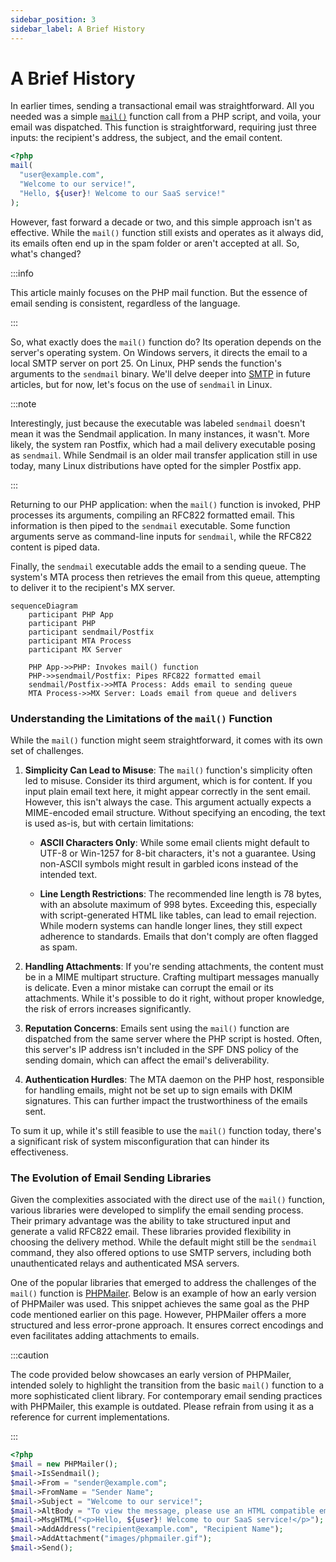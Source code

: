 ```yaml
---
sidebar_position: 3
sidebar_label: A Brief History
---
```


# A Brief History

In earlier times, sending a transactional email was straightforward. All you needed was a simple [`mail()`](https://www.php.net/manual/en/function.mail.php) function call from a PHP script, and voila, your email was dispatched. This function is straightforward, requiring just three inputs: the recipient's address, the subject, and the email content.

```php
<?php
mail(
  "user@example.com",
  "Welcome to our service!",
  "Hello, ${user}! Welcome to our SaaS service!"
);
```

However, fast forward a decade or two, and this simple approach isn't as effective. While the `mail()` function still exists and operates as it always did, its emails often end up in the spam folder or aren't accepted at all. So, what's changed?

:::info

This article mainly focuses on the PHP mail function. But the essence of email sending is consistent, regardless of the language.

:::

So, what exactly does the `mail()` function do? Its operation depends on the server's operating system. On Windows servers, it directs the email to a local SMTP server on port 25. On Linux, PHP sends the function's arguments to the `sendmail` binary. We'll delve deeper into [SMTP](../terms/smtp) in future articles, but for now, let's focus on the use of `sendmail` in Linux.

:::note

Interestingly, just because the executable was labeled `sendmail` doesn't mean it was the Sendmail application. In many instances, it wasn't. More likely, the system ran Postfix, which had a mail delivery executable posing as `sendmail`. While Sendmail is an older mail transfer application still in use today, many Linux distributions have opted for the simpler Postfix app.

:::

Returning to our PHP application: when the `mail()` function is invoked, PHP processes its arguments, compiling an RFC822 formatted email. This information is then piped to the `sendmail` executable. Some function arguments serve as command-line inputs for `sendmail`, while the RFC822 content is piped data.

Finally, the `sendmail` executable adds the email to a sending queue. The system's MTA process then retrieves the email from this queue, attempting to deliver it to the recipient's MX server.

```mermaid
sequenceDiagram
    participant PHP App
    participant PHP
    participant sendmail/Postfix
    participant MTA Process
    participant MX Server

    PHP App->>PHP: Invokes mail() function
    PHP->>sendmail/Postfix: Pipes RFC822 formatted email
    sendmail/Postfix->>MTA Process: Adds email to sending queue
    MTA Process->>MX Server: Loads email from queue and delivers
```

### Understanding the Limitations of the `mail()` Function

While the `mail()` function might seem straightforward, it comes with its own set of challenges.

1. **Simplicity Can Lead to Misuse**: The `mail()` function's simplicity often led to misuse. Consider its third argument, which is for content. If you input plain email text here, it might appear correctly in the sent email. However, this isn't always the case. This argument actually expects a MIME-encoded email structure. Without specifying an encoding, the text is used as-is, but with certain limitations:

   - **ASCII Characters Only**: While some email clients might default to UTF-8 or Win-1257 for 8-bit characters, it's not a guarantee. Using non-ASCII symbols might result in garbled icons instead of the intended text.

   - **Line Length Restrictions**: The recommended line length is 78 bytes, with an absolute maximum of 998 bytes. Exceeding this, especially with script-generated HTML like tables, can lead to email rejection. While modern systems can handle longer lines, they still expect adherence to standards. Emails that don't comply are often flagged as spam.

2. **Handling Attachments**: If you're sending attachments, the content must be in a MIME multipart structure. Crafting multipart messages manually is delicate. Even a minor mistake can corrupt the email or its attachments. While it's possible to do it right, without proper knowledge, the risk of errors increases significantly.

3. **Reputation Concerns**: Emails sent using the `mail()` function are dispatched from the same server where the PHP script is hosted. Often, this server's IP address isn't included in the SPF DNS policy of the sending domain, which can affect the email's deliverability.

4. **Authentication Hurdles**: The MTA daemon on the PHP host, responsible for handling emails, might not be set up to sign emails with DKIM signatures. This can further impact the trustworthiness of the emails sent.

To sum it up, while it's still feasible to use the `mail()` function today, there's a significant risk of system misconfiguration that can hinder its effectiveness.

### The Evolution of Email Sending Libraries

Given the complexities associated with the direct use of the `mail()` function, various libraries were developed to simplify the email sending process. Their primary advantage was the ability to take structured input and generate a valid RFC822 email. These libraries provided flexibility in choosing the delivery method. While the default might still be the `sendmail` command, they also offered options to use SMTP servers, including both unauthenticated relays and authenticated MSA servers.

One of the popular libraries that emerged to address the challenges of the `mail()` function is [PHPMailer](https://github.com/PHPMailer/PHPMailer). Below is an example of how an early version of PHPMailer was used. This snippet achieves the same goal as the PHP code mentioned earlier on this page. However, PHPMailer offers a more structured and less error-prone approach. It ensures correct encodings and even facilitates adding attachments to emails.

:::caution

The code provided below showcases an early version of PHPMailer, intended solely to highlight the transition from the basic `mail()` function to a more sophisticated client library. For contemporary email sending practices with PHPMailer, this example is outdated. Please refrain from using it as a reference for current implementations.

:::

```php
<?php
$mail = new PHPMailer();
$mail->IsSendmail();
$mail->From = "sender@example.com";
$mail->FromName = "Sender Name";
$mail->Subject = "Welcome to our service!";
$mail->AltBody = "To view the message, please use an HTML compatible email viewer!";
$mail->MsgHTML("<p>Hello, ${user}! Welcome to our SaaS service!</p>");
$mail->AddAddress("recipient@example.com", "Recipient Name");
$mail->AddAttachment("images/phpmailer.gif");
$mail->Send();
```
